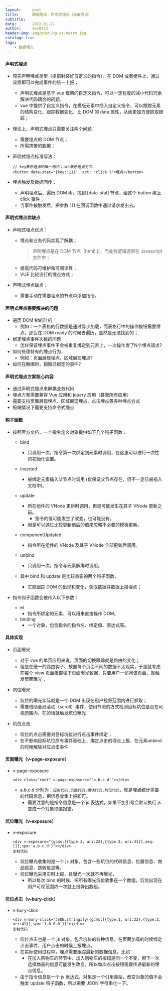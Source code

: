 ```yaml
---
layout:     post
title:      数据埋点：声明式埋点（无痕埋点）
subtitle:   
date:       2022-01-27
author:     dex0423
header-img: img/post-bg-os-metro.jpg
catalog: true
tags:
    - 数据埋点
---
```



#### 声明式埋点

- 预先声明埋点类型（提前封装好自定义的指令），在 DOM 或者组件上，通过设置即可以完成事件的统一上报；
  - 声明式埋点是基于 vue 框架的自定义指令，可以一定程度的减小代码冗余解决代码耦合的问题。
  - vue 中提供了自定义指令，在模版元素中插入自定义指令，可以跟踪元素的结构变化、跟踪数据变化，比 DOM 的 data 属性，从而更加方便抓取跟踪；

- 理论上，声明式埋点只需要关注两个问题：
  - 需要埋点的 DOM 节点；
  - 所需携带的数据；

- 声明式埋点标准写法：
  ```aidl
  // key表示埋点的唯一标识；act表示埋点方式
  <button data-stat="{key:'111', act: 'click'}">埋点</button>
  ```

- 埋点触发及数据回传：
  - 声明埋点后、遍历 DOM 树，找到 [data-stat] 节点，给这个 button 绑上 click 事件；
  - 当事件被触发后，把参数 111 在回调函数中通过请求发出去。


#### 声明式埋点优缺点

- 声明式埋点优点：
    - 埋点和业务代码实现了解耦；
      >声明埋点是在 DOM 节点（html)上，而业务逻辑通常在 Javascript 文件中；
    - 提高代码可维护和可阅读性；
    - VUE 比较流行的埋点方式；

- 声明式埋点缺点：
    - 需要手动在需要埋点的节点中添加指令。

#### 声明式埋点需要解决的问题

- 遍历 DOM 树的时机
  - 例如：一个表格的行数据是通过异步加载，而表格行中的操作按钮需要埋点，那么在 DOM ready 的时候去遍历，显然是无法找到的；
- 绑定埋点事件次数的问题
  - 怎样保证埋点事件不会被重复绑定到元素上，一次操作发了N个埋点请求?
- 如何处理特有的埋点行为，
  - 例如：页面展现埋点，区域展现埋点?
- 如何在解绑时，销毁已绑定的事件?

#### 声明式埋点方案核心内容

- 通过声明式埋点来解耦业务代码
- 埋点方案需要兼容 Vue 应用和 jquery 应用（甚至所有应用）
- 需要支持页面展现埋点、区域展现埋点、点击埋点等多种埋点方式
- 极端情况下需要支持命令式埋点

#### 钩子函数

- 按照官方文档，一个指令定义对象提供如下几个钩子函数：

  - bind
    - 只调用一次，指令第一次绑定到元素时调用，在这里可以进行一次性的初始化设置。

  - inserted
    - 被绑定元素插入父节点时调用 (仅保证父节点存在，但不一定已被插入文档中)。
    
  - update
    - 所在组件的 VNode 更新时调用，但是可能发生在其子 VNode 更新之前。
      - 指令的值可能发生了改变，也可能没有。
    - 但是可以通过比较更新前后的值来忽略不必要的模板更新。
    
  - componentUpdated
    - 指令所在组件的 VNode 及其子 VNode 全部更新后调用。
    
  - unbind
    - 只调用一次，指令与元素解绑时调用。
    
  - 其中 bind 和 update 是比较重要的两个钩子函数，
    - 它能跟踪 DOM 的出现和变化，获取数据并数据上报埋点；

- 指令钩子函数会被传入以下参数：

  - el
    - 指令所绑定的元素，可以用来直接操作 DOM。
  - binding
    - 一个对象，包含指令的指令名、绑定值、表达式等。

#### 具体实现

- 页面曝光
  - 对于 vue 的单页应用来说，页面的切换跟踪就是路由的变化；
  - 但是在统一的路由钩子、放置每个页面不同的数据不太现实，于是就考虑在每个 view 页面根部埋下页面曝光数据，只要用户一访问该页面，就触发页面曝光；

- 坑位曝光
  - 坑位的曝光实际就是一个 DOM 出现在用户视野范围内进行抓取；
  - 需要借助全局滚动（scroll）事件，使用节流的方式检测目标坑位是否在可视范围内，在的话就触发坑位曝光

- 坑位点击
  - 坑位的点击需要对目标坑位进行点击事件绑定；
  - 在不影响目标坑位原有事件基础上，绑定点击的埋点上报，在元素unbind的时候解除对应点击事件

#### 页面曝光（v-page-exposure）

- v-page-exposure 
    ```
    <div class="root" v-page-exposure="'a.b.c.d'"></div>
    ```
  - a.b.c.d 分别为：`应用代码.页面代码.模块代码.坑位代码`，就是埋点统计需要的代码信息，把信息收集上报即可。
    - 需要注意的是指令信息是一个 js 表达式，如果不加引号会默认执行 js 变成一个对象取值报错。

#### 坑位曝光（v-exposure）

- v-exposure
    ```aidl
    <div v-exposure="{gcms:[{type:1, uri:22},{type:2, uri:41}],seq:[1],spm:'a.b.c.d'}"></div>
    复制代码
    ```
  - 坑位曝光收集的是一个 js 对象，包含一些坑位的代码信息、位置信息、商品信息、跳转信息等。
  - 坑位曝光采用实时上报，且曝光一次就不再曝光，
    - 所以每次 bind 的时候、把所有曝光坑位收集在一个数组，坑位出现在用户可视范围内一次就上报弹出数组。

#### 坑位点击（v-bury-click）

- v-bury-click
    ```aidl
    <div v-bury-click="JSON.stringify({gcms:[{type:1, uri:22},{type:2, uri:41}],spm:'1.0.0.0'})"></div>
    复制代码
    ```
    - 坑位点击也是一个 js 对象，包含坑位的各种信息，在页面加载的时候绑定点击事件，用户点击的时候上报埋点。
    - 在实际使用过程中，埋点需要跟踪最新的数据信息，比如：
      - 在加入购物车的环节中，加入购物车的按钮是同一个不变，但下一次选择商品的信息可能发生改变，所以每次点击按钮需要传递最新的埋点信息。
    - 由于指令信息是一个 js 表达式，对象是一个引用类型，改变对象的值不会触发 update 钩子函数，所以需要 JSON 字符串化一下。